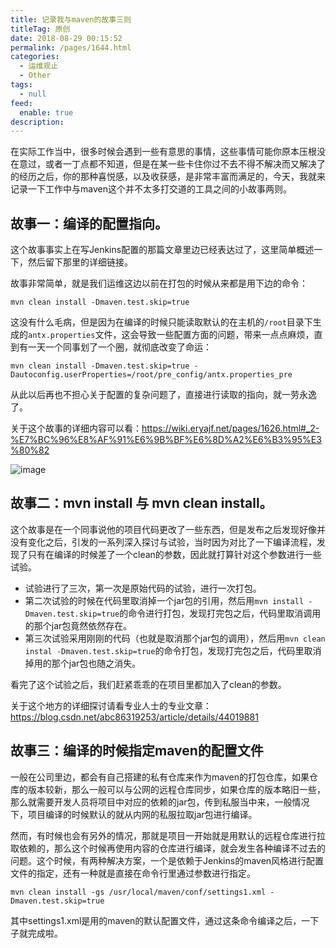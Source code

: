```yaml
---
title: 记录我与maven的故事三则
titleTag: 原创
date: 2018-08-29 00:15:52
permalink: /pages/1644.html
categories: 
  - 运维观止
  - Other
tags: 
  - null
feed: 
  enable: true
description: 
---
```


在实际工作当中，很多时候会遇到一些有意思的事情，这些事情可能你原本压根没在意过，或者一丁点都不知道，但是在某一些卡住你过不去不得不解决而又解决了的经历之后，你的那种喜悦感，以及收获感，是非常丰富而满足的，今天，我就来记录一下工作中与maven这个并不太多打交道的工具之间的小故事两则。

## 故事一：编译的配置指向。

这个故事事实上在写Jenkins配置的那篇文章里边已经表达过了，这里简单概述一下，然后留下那里的详细链接。

故事非常简单，就是我们运维这边以前在打包的时候从来都是用下边的命令：

```
mvn clean install -Dmaven.test.skip=true
```

这没有什么毛病，但是因为在编译的时候只能读取默认的在主机的`/root`目录下生成的`antx.properties`文件，这会导致一些配置方面的问题，带来一点点麻烦，直到有一天一个同事划了一个圈，就彻底改变了命运：

```
mvn clean install -Dmaven.test.skip=true -Dautoconfig.userProperties=/root/pre_config/antx.properties_pre
```

从此以后再也不担心关于配置的复杂问题了，直接进行读取的指向，就一劳永逸了。

关于这个故事的详细内容可以看：https://wiki.eryajf.net/pages/1626.html#_2-%E7%BC%96%E8%AF%91%E6%9B%BF%E6%8D%A2%E6%B3%95%E3%80%82

![image](http://t.eryajf.net/imgs/2021/09/fe834fe6c9710b39.jpg)

## 故事二：mvn install 与 mvn clean install。

这个故事是在一个同事说他的项目代码更改了一些东西，但是发布之后发现好像并没有变化之后，引发的一系列深入探讨与试验，当时因为对比了一下编译流程，发现了只有在编译的时候差了一个clean的参数，因此就打算针对这个参数进行一些试验。

- 试验进行了三次，第一次是原始代码的试验，进行一次打包。
- 第二次试验的时候在代码里取消掉一个jar包的引用，然后用`mvn install -Dmaven.test.skip=true`的命令进行打包，发现打完包之后，代码里取消调用的那个jar包竟然依然存在。
- 第三次试验采用刚刚的代码（也就是取消那个jar包的调用），然后用`mvn clean instal -Dmaven.test.skip=true`的命令打包，发现打完包之后，代码里取消掉用的那个jar包也随之消失。

看完了这个试验之后，我们赶紧乖乖的在项目里都加入了clean的参数。

关于这个地方的详细探讨请看专业人士的专业文章：https://blog.csdn.net/abc86319253/article/details/44019881

## 故事三：编译的时候指定maven的配置文件

一般在公司里边，都会有自己搭建的私有仓库来作为maven的打包仓库，如果仓库的版本较新，那么一般可以与公网的远程仓库同步，如果仓库的版本略旧一些，那么就需要开发人员将项目中对应的依赖的jar包，传到私服当中来，一般情况下，项目编译的时候默认的就从内网的私服拉取jar包进行编译。

然而，有时候也会有另外的情况，那就是项目一开始就是用默认的远程仓库进行拉取依赖的，那么这个时候再使用内容的仓库进行编译，就会发生各种编译不过去的问题。这个时候，有两种解决方案，一个是依赖于Jenkins的maven风格进行配置文件的指定，还有一种就是直接在命令行里通过参数进行指定。

```
mvn clean install -gs /usr/local/maven/conf/settings1.xml -Dmaven.test.skip=true
```

其中settings1.xml是用的maven的默认配置文件，通过这条命令编译之后，一下子就完成啦。
